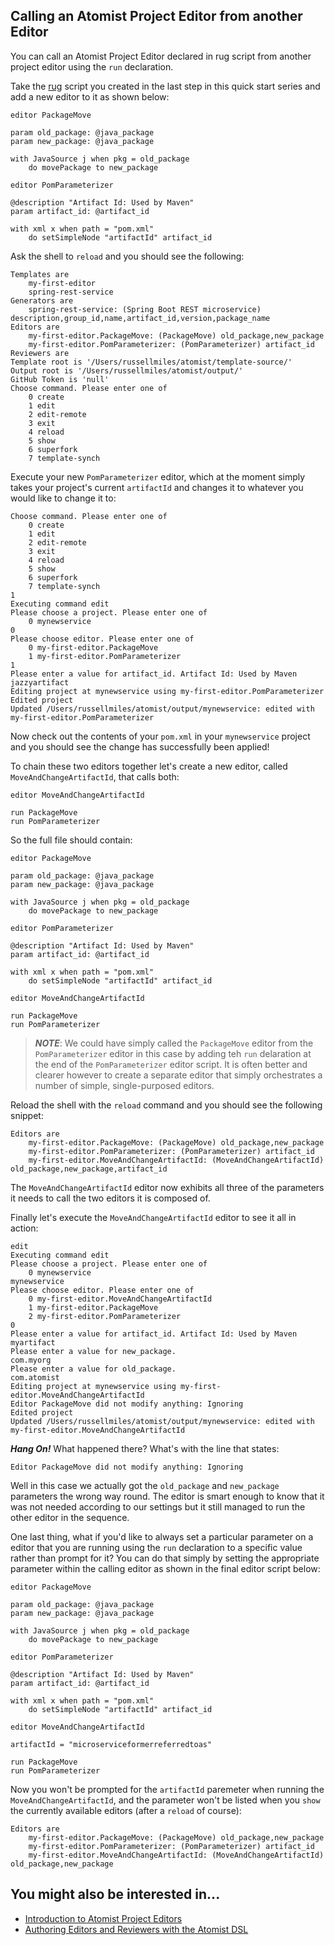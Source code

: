 ## Calling an Atomist Project Editor from another Editor

You can call an Atomist Project Editor declared in rug script from another project editor using the `run` declaration.

Take the [rug](/reference-docs/rug.md) script you created in the last step in this quick start series and add a new editor to it as shown below:

```
editor PackageMove

param old_package: @java_package
param new_package: @java_package

with JavaSource j when pkg = old_package
    do movePackage to new_package

editor PomParameterizer

@description "Artifact Id: Used by Maven"
param artifact_id: @artifact_id

with xml x when path = "pom.xml"
    do setSimpleNode "artifactId" artifact_id
```
Ask the shell to `reload` and you should see the following:

```
Templates are 
	my-first-editor
	spring-rest-service
Generators are 
	spring-rest-service: (Spring Boot REST microservice) description,group_id,name,artifact_id,version,package_name
Editors are 
	my-first-editor.PackageMove: (PackageMove) old_package,new_package
	my-first-editor.PomParameterizer: (PomParameterizer) artifact_id
Reviewers are 
Template root is '/Users/russellmiles/atomist/template-source/'
Output root is '/Users/russellmiles/atomist/output/'
GitHub Token is 'null'
Choose command. Please enter one of
	0 create
	1 edit
	2 edit-remote
	3 exit
	4 reload
	5 show
	6 superfork
	7 template-synch
```

Execute your new `PomParameterizer` editor, which at the moment simply takes your project's current `artifactId` and changes it to whatever you would like to change it to:

```
Choose command. Please enter one of
	0 create
	1 edit
	2 edit-remote
	3 exit
	4 reload
	5 show
	6 superfork
	7 template-synch
1
Executing command edit
Please choose a project. Please enter one of
	0 mynewservice
0
Please choose editor. Please enter one of
	0 my-first-editor.PackageMove
	1 my-first-editor.PomParameterizer
1
Please enter a value for artifact_id. Artifact Id: Used by Maven
jazzyartifact             
Editing project at mynewservice using my-first-editor.PomParameterizer
Edited project
Updated /Users/russellmiles/atomist/output/mynewservice: edited with my-first-editor.PomParameterizer
```

Now check out the contents of your `pom.xml` in your `mynewservice` project and you should see the change has successfully been applied!

To chain these two editors together let's create a new editor, called `MoveAndChangeArtifactId`, that calls both:

```
editor MoveAndChangeArtifactId

run PackageMove
run PomParameterizer
```

So the full file should contain:

```
editor PackageMove

param old_package: @java_package
param new_package: @java_package

with JavaSource j when pkg = old_package
    do movePackage to new_package

editor PomParameterizer

@description "Artifact Id: Used by Maven"
param artifact_id: @artifact_id

with xml x when path = "pom.xml"
    do setSimpleNode "artifactId" artifact_id
	
editor MoveAndChangeArtifactId

run PackageMove
run PomParameterizer
```

> ***NOTE***: We could have simply called the `PackageMove` editor from the `PomParameterizer` editor in this case by adding teh `run` delaration at the end of the `PomParameterizer` editor script. It is often better and clearer however to create a separate editor that simply orchestrates a number of simple, single-purposed editors.

Reload the shell with the `reload` command and you should see the following snippet:

```
Editors are 
	my-first-editor.PackageMove: (PackageMove) old_package,new_package
	my-first-editor.PomParameterizer: (PomParameterizer) artifact_id
	my-first-editor.MoveAndChangeArtifactId: (MoveAndChangeArtifactId) old_package,new_package,artifact_id
```

The `MoveAndChangeArtifactId` editor now exhibits all three of the parameters it needs to call the two editors it is composed of.

Finally let's execute the `MoveAndChangeArtifactId` editor to see it all in action:

```
edit
Executing command edit
Please choose a project. Please enter one of
	0 mynewservice
mynewservice
Please choose editor. Please enter one of
	0 my-first-editor.MoveAndChangeArtifactId
	1 my-first-editor.PackageMove
	2 my-first-editor.PomParameterizer
0
Please enter a value for artifact_id. Artifact Id: Used by Maven
myartifact
Please enter a value for new_package. 
com.myorg  
Please enter a value for old_package. 
com.atomist
Editing project at mynewservice using my-first-editor.MoveAndChangeArtifactId
Editor PackageMove did not modify anything: Ignoring
Edited project
Updated /Users/russellmiles/atomist/output/mynewservice: edited with my-first-editor.MoveAndChangeArtifactId
```

***Hang On!*** What happened there? What's with the line that states:

```
Editor PackageMove did not modify anything: Ignoring
```

Well in this case we actually got the `old_package` and `new_package` parameters the wrong way round. The editor is smart enough to know that it was not needed according to our settings but it still managed to run the other editor in the sequence.

One last thing, what if you'd like to always set a particular parameter on a editor that you are running using the `run` declaration to a specific value rather than prompt for it? You can do that simply by setting the appropriate parameter within the calling editor as shown in the final editor script below:

```
editor PackageMove

param old_package: @java_package
param new_package: @java_package

with JavaSource j when pkg = old_package
    do movePackage to new_package

editor PomParameterizer

@description "Artifact Id: Used by Maven"
param artifact_id: @artifact_id

with xml x when path = "pom.xml"
    do setSimpleNode "artifactId" artifact_id
	
editor MoveAndChangeArtifactId

artifactId = "microserviceformerreferredtoas"

run PackageMove
run PomParameterizer
```

Now you won't be prompted for the `artifactId` paremeter when running the `MoveAndChangeArtifactId`, and the parameter won't be listed when you `show` the currently available editors (after a `reload` of course):

```
Editors are 
	my-first-editor.PackageMove: (PackageMove) old_package,new_package
	my-first-editor.PomParameterizer: (PomParameterizer) artifact_id
	my-first-editor.MoveAndChangeArtifactId: (MoveAndChangeArtifactId) old_package,new_package
```

## You might also be interested in...

* [Introduction to Atomist Project Editors](/reference-docs/project-editors.md)
* [Authoring Editors and Reviewers with the Atomist DSL](/reference-docs/rug.md)